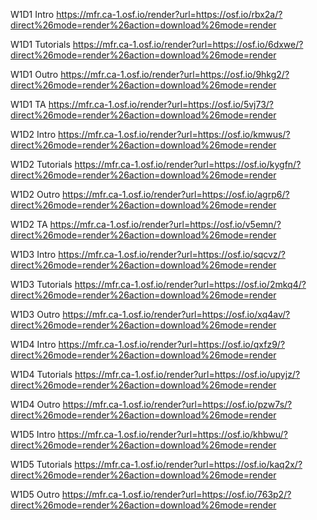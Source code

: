 W1D1 Intro https://mfr.ca-1.osf.io/render?url=https://osf.io/rbx2a/?direct%26mode=render%26action=download%26mode=render

W1D1 Tutorials https://mfr.ca-1.osf.io/render?url=https://osf.io/6dxwe/?direct%26mode=render%26action=download%26mode=render

W1D1 Outro https://mfr.ca-1.osf.io/render?url=https://osf.io/9hkg2/?direct%26mode=render%26action=download%26mode=render

W1D1 TA https://mfr.ca-1.osf.io/render?url=https://osf.io/5vj73/?direct%26mode=render%26action=download%26mode=render

W1D2 Intro https://mfr.ca-1.osf.io/render?url=https://osf.io/kmwus/?direct%26mode=render%26action=download%26mode=render

W1D2 Tutorials https://mfr.ca-1.osf.io/render?url=https://osf.io/kygfn/?direct%26mode=render%26action=download%26mode=render

W1D2 Outro https://mfr.ca-1.osf.io/render?url=https://osf.io/agrp6/?direct%26mode=render%26action=download%26mode=render

W1D2 TA https://mfr.ca-1.osf.io/render?url=https://osf.io/v5emn/?direct%26mode=render%26action=download%26mode=render

W1D3 Intro https://mfr.ca-1.osf.io/render?url=https://osf.io/sqcvz/?direct%26mode=render%26action=download%26mode=render

W1D3 Tutorials https://mfr.ca-1.osf.io/render?url=https://osf.io/2mkq4/?direct%26mode=render%26action=download%26mode=render

W1D3 Outro https://mfr.ca-1.osf.io/render?url=https://osf.io/xq4av/?direct%26mode=render%26action=download%26mode=render

W1D4 Intro https://mfr.ca-1.osf.io/render?url=https://osf.io/qxfz9/?direct%26mode=render%26action=download%26mode=render

W1D4 Tutorials https://mfr.ca-1.osf.io/render?url=https://osf.io/upyjz/?direct%26mode=render%26action=download%26mode=render

W1D4 Outro https://mfr.ca-1.osf.io/render?url=https://osf.io/pzw7s/?direct%26mode=render%26action=download%26mode=render

W1D5 Intro https://mfr.ca-1.osf.io/render?url=https://osf.io/khbwu/?direct%26mode=render%26action=download%26mode=render

W1D5 Tutorials https://mfr.ca-1.osf.io/render?url=https://osf.io/kaq2x/?direct%26mode=render%26action=download%26mode=render

W1D5 Outro https://mfr.ca-1.osf.io/render?url=https://osf.io/763p2/?direct%26mode=render%26action=download%26mode=render
